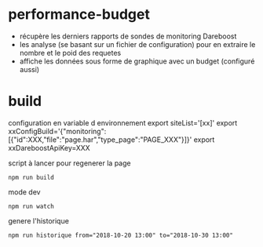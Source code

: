 # performance-budget

- récupère les derniers rapports de sondes de monitoring Dareboost
- les analyse (se basant sur un fichier de configuration) pour en extraire le nombre et le poid des requetes
- affiche les données sous forme de graphique avec un budget (configuré aussi)

# build
configuration en variable d environnement
export siteList='[xx]'
export xxConfigBuild='{"monitoring":[{"id":XXX,"file":"page.har","type_page":"PAGE_XXX"}]}'
export xxDareboostApiKey=XXX

script à lancer pour regenerer la page
```
npm run build
```

mode dev
```
npm run watch
```

genere l'historique
```
npm run historique from="2018-10-20 13:00" to="2018-10-30 13:00"
```